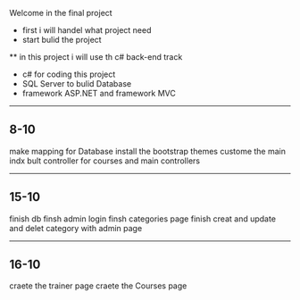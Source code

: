 Welcome in the final project 

* first i will handel what project need 
* start bulid the project

** in this project i will use th c# back-end track 
- c# for coding this project
- SQL Server to bulid Database
- framework ASP.NET and framework MVC 

*********
8-10
----
make mapping for Database 
install the bootstrap themes 
custome the main indx 
bult controller for courses and main controllers
*********
15-10
-----
finish db 
finsh admin login
finsh categories page 
finish creat and update and delet category with admin page
*********
16-10
------
craete the trainer page
craete the Courses page

